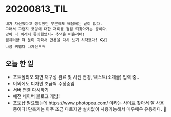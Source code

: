 # 20200813_TIL

```
내가 자신있다고 생각했던 부분에도 배움에는 끝이 없다.   
그래서 그런지 코딩에 대한 재미를 점점 되찾아가는 중이다.  
맞아 나 이래서 좋아했었지~ 추억을 떠올리며!  
컴퓨터할 떄 눈이 아파서 안경을 다시 쓰기 시작했다! 👓🥱  
나름 귀엽다 나자신ㅋㅋ
```

## 오늘 한 일

- 포트폴리오 화면 재구성 완료 및 사진 변경, 텍스트(소개글) 입력 중..
- 이외에도 디자인 조금씩 수정중임 
- 서버 연결 다시하기
- 예전 네이버 블로그 개방!
- 포토샵 필요했는데 https://www.photopea.com/ 이라는 사이트 찾아서 잘 사용 중이다! 단축키는 아주 조금 다르지만 설치없이 사용가능해서 매우매우 유용하다. 💖